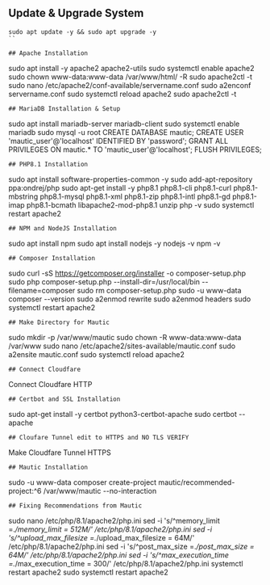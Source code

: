 ## Update & Upgrade System
```
sudo apt update -y && sudo apt upgrade -y
``

## Apache Installation
```
sudo apt install -y apache2 apache2-utils
sudo systemctl enable apache2
sudo chown www-data:www-data /var/www/html/ -R
sudo apache2ctl -t
sudo nano /etc/apache2/conf-available/servername.conf
sudo a2enconf servername.conf
sudo systemctl reload apache2
sudo apache2ctl -t
```
## MariaDB Installation & Setup
```
sudo apt install mariadb-server mariadb-client
sudo systemctl enable mariadb
sudo mysql -u root
CREATE DATABASE mautic;
CREATE USER 'mautic_user'@'localhost' IDENTIFIED BY 'password';
GRANT ALL PRIVILEGES ON mautic.* TO 'mautic_user'@'localhost';
FLUSH PRIVILEGES;
```
## PHP8.1 Installation
```
sudo  apt install software-properties-common -y
sudo add-apt-repository ppa:ondrej/php
sudo apt-get install -y php8.1 php8.1-cli php8.1-curl php8.1-mbstring php8.1-mysql php8.1-xml php8.1-zip php8.1-intl php8.1-gd php8.1-imap php8.1-bcmath libapache2-mod-php8.1 unzip
php -v
sudo systemctl restart apache2
```
## NPM and NodeJS Installation
```
sudo apt install npm
sudo apt install nodejs -y
nodejs -v
npm -v
```
## Composer Installation
```
sudo curl -sS https://getcomposer.org/installer -o composer-setup.php
sudo php composer-setup.php --install-dir=/usr/local/bin --filename=composer
sudo rm composer-setup.php
sudo -u www-data composer --version
sudo a2enmod rewrite
sudo a2enmod headers
sudo systemctl restart apache2
```
## Make Directory for Mautic
```
sudo mkdir -p /var/www/mautic
sudo chown -R www-data:www-data /var/www
sudo nano /etc/apache2/sites-available/mautic.conf
sudo a2ensite mautic.conf
sudo systemctl reload apache2
```
## Connect Cloudfare
```
Connect Cloudfare HTTP
```
## Certbot and SSL Installation
```
sudo apt-get install -y certbot python3-certbot-apache
sudo certbot --apache
```
## Cloufare Tunnel edit to HTTPS and NO TLS VERIFY
```
Make Cloudfare Tunnel HTTPS
```
## Mautic Installation
```
sudo -u www-data composer create-project mautic/recommended-project:^6 /var/www/mautic --no-interaction
```
## Fixing Recommendations from Mautic 
```
sudo nano /etc/php/8.1/apache2/php.ini
sed -i 's/^memory_limit =.*/memory_limit = 512M/' /etc/php/8.1/apache2/php.ini
sed -i 's/^upload_max_filesize =.*/upload_max_filesize = 64M/' /etc/php/8.1/apache2/php.ini
sed -i 's/^post_max_size =.*/post_max_size = 64M/' /etc/php/8.1/apache2/php.ini
sed -i 's/^max_execution_time =.*/max_execution_time = 300/' /etc/php/8.1/apache2/php.ini
systemctl restart apache2
sudo systemctl restart apache2
```
   
